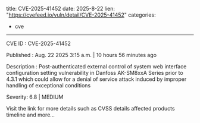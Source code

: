  
title: CVE-2025-41452
date: 2025-8-22
lien: "https://cvefeed.io/vuln/detail/CVE-2025-41452"
categories:
  - cve
---

CVE ID : CVE-2025-41452

Published :  Aug. 22
2025
3:15 a.m. | 10 hours
56 minutes ago

Description : Post-authenticated external control of system web interface configuration setting vulnerability in Danfoss AK-SM8xxA Series prior to 4.3.1
which could allow for a denial of service attack induced by improper handling of exceptional conditions

Severity: 6.8 | MEDIUM

Visit the link for more details
such as CVSS details
affected products
timeline
and more...
